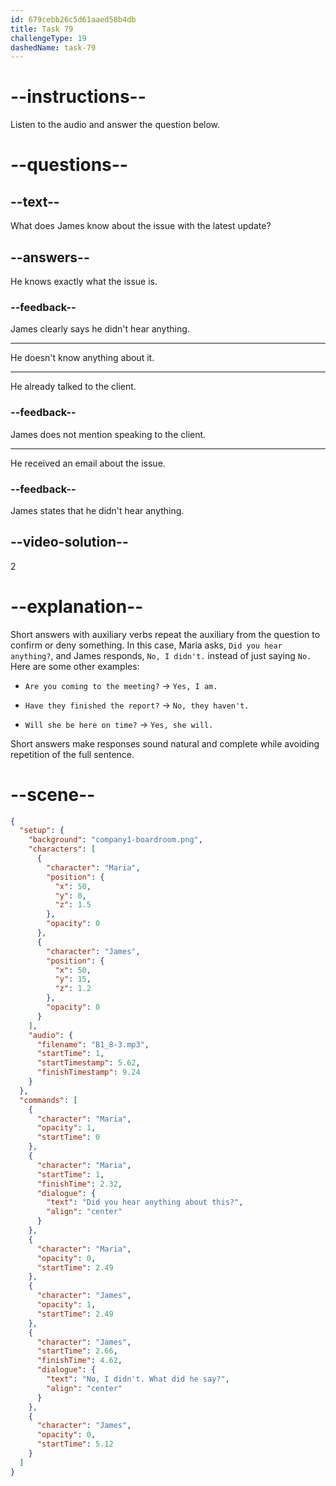```yaml
---
id: 679cebb26c5d61aaed58b4db
title: Task 79
challengeType: 19
dashedName: task-79
---
```


<!-- (Audio) Maria: Did you hear anything about this? James: No, I didn't. What did he say? -->

# --instructions--

Listen to the audio and answer the question below.

# --questions--

## --text--

What does James know about the issue with the latest update?

## --answers--

He knows exactly what the issue is.

### --feedback--

James clearly says he didn't hear anything.

---

He doesn't know anything about it.

---

He already talked to the client.

### --feedback--

James does not mention speaking to the client.

---

He received an email about the issue.

### --feedback--

James states that he didn't hear anything.

## --video-solution--

2

# --explanation--

Short answers with auxiliary verbs repeat the auxiliary from the question to confirm or deny something. In this case, Maria asks, `Did you hear anything?`, and James responds, `No, I didn't.` instead of just saying `No.` Here are some other examples: 

- `Are you coming to the meeting?` → `Yes, I am.`  

- `Have they finished the report?` → `No, they haven't.`  

- `Will she be here on time?` → `Yes, she will.`  

Short answers make responses sound natural and complete while avoiding repetition of the full sentence.

# --scene--

```json
{
  "setup": {
    "background": "company1-boardroom.png",
    "characters": [
      {
        "character": "Maria",
        "position": {
          "x": 50,
          "y": 0,
          "z": 1.5
        },
        "opacity": 0
      },
      {
        "character": "James",
        "position": {
          "x": 50,
          "y": 15,
          "z": 1.2
        },
        "opacity": 0
      }
    ],
    "audio": {
      "filename": "B1_8-3.mp3",
      "startTime": 1,
      "startTimestamp": 5.62,
      "finishTimestamp": 9.24
    }
  },
  "commands": [
    {
      "character": "Maria",
      "opacity": 1,
      "startTime": 0
    },
    {
      "character": "Maria",
      "startTime": 1,
      "finishTime": 2.32,
      "dialogue": {
        "text": "Did you hear anything about this?",
        "align": "center"
      }
    },
    {
      "character": "Maria",
      "opacity": 0,
      "startTime": 2.49
    },
    {
      "character": "James",
      "opacity": 1,
      "startTime": 2.49
    },
    {
      "character": "James",
      "startTime": 2.66,
      "finishTime": 4.62,
      "dialogue": {
        "text": "No, I didn't. What did he say?",
        "align": "center"
      }
    },
    {
      "character": "James",
      "opacity": 0,
      "startTime": 5.12
    }
  ]
}
```

